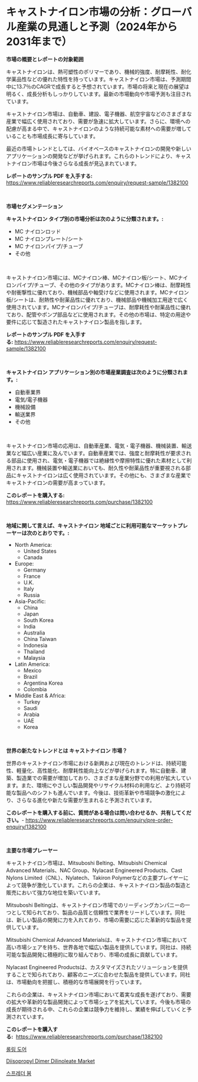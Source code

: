 <p><h1>キャストナイロン市場の分析：グローバル産業の見通しと予測（2024年から2031年まで）</h1></p><p><strong>市場の概要とレポートの対象範囲</strong></p>
<p><p>キャストナイロンは、熱可塑性のポリマーであり、機械的強度、耐摩耗性、耐化学薬品性などの優れた特性を持っています。キャストナイロン市場は、予測期間中に13.7％のCAGRで成長すると予想されています。市場の将来と現在の展望は明るく、成長分析もしっかりしています。最新の市場動向や市場予測も注目されています。</p><p>キャストナイロン市場は、自動車、建設、電子機器、航空宇宙などのさまざまな産業で幅広く使用されており、需要が急速に拡大しています。さらに、環境への配慮が高まる中で、キャストナイロンのような持続可能な素材への需要が増していることも市場成長に寄与しています。</p><p>最近の市場トレンドとしては、バイオベースのキャストナイロンの開発や新しいアプリケーションの開発などが挙げられます。これらのトレンドにより、キャストナイロン市場は今後さらなる成長が見込まれています。</p></p>
<p><strong>レポートのサンプル PDF を入手する:</strong> <a href="https://www.reliableresearchreports.com/enquiry/request-sample/1382100">https://www.reliableresearchreports.com/enquiry/request-sample/1382100</a></p>
<p>&nbsp;</p>
<p><strong>市場セグメンテーション</strong></p>
<p><strong>キャストナイロン タイプ別の市場分析は次のように分類されます。:</strong></p>
<p><ul><li>MC ナイロンロッド</li><li>MC ナイロンプレート/シート</li><li>MC ナイロンパイプ/チューブ</li><li>その他</li></ul></p>
<p>&nbsp;</p>
<p><p>キャストナイロン市場には、MCナイロン棒、MCナイロン板/シート、MCナイロンパイプ/チューブ、その他のタイプがあります。MCナイロン棒は、耐摩耗性や耐衝撃性に優れており、機械部品や軸受けなどに使用されます。MCナイロン板/シートは、耐熱性や耐薬品性に優れており、機械部品や機械加工用途で広く使用されています。MCナイロンパイプ/チューブは、耐摩耗性や耐薬品性に優れており、配管やポンプ部品などに使用されます。その他の市場は、特定の用途や要件に応じて製造されたキャストナイロン製品を指します。</p></p>
<p><strong>レポートのサンプル PDF を入手する:</strong>&nbsp;<a href="https://www.reliableresearchreports.com/enquiry/request-sample/1382100">https://www.reliableresearchreports.com/enquiry/request-sample/1382100</a></p>
<p>&nbsp;</p>
<p><strong> キャストナイロン アプリケーション別の市場産業調査は次のように分類されます。:</strong></p>
<p><ul><li>自動車業界</li><li>電気/電子機器</li><li>機械設備</li><li>輸送業界</li><li>その他</li></ul></p>
<p>&nbsp;</p>
<p><p>キャストナイロン市場の応用は、自動車産業、電気・電子機器、機械装置、輸送業など幅広い産業に及んでいます。自動車産業では、強度と耐摩耗性が要求される部品に使用され、電気・電子機器では絶縁性や摩擦特性に優れた素材として利用されます。機械装置や輸送業においても、耐久性や耐薬品性が重要視される部品にキャストナイロンは広く使用されています。その他にも、さまざまな産業でキャストナイロンの需要が高まっています。</p></p>
<p><strong>このレポートを購入する:</strong>&nbsp; <a href="https://www.reliableresearchreports.com/purchase/1382100">https://www.reliableresearchreports.com/purchase/1382100</a></p>
<p>&nbsp;</p>
<p><strong>地域に関して言えば、キャストナイロン 地域ごとに利用可能なマーケットプレーヤーは次のとおりです。:</strong></p>
<p><ul>
    <li>
        North America:
        <ul>
            <li>United States</li>
            <li>Canada</li>
        </ul>
    </li>
    <li>
        Europe:
        <ul>
            <li>Germany</li>
            <li>France</li>
            <li>U.K.</li>
            <li>Italy</li>
            <li>Russia</li>
        </ul>
    </li>
    <li>
        Asia-Pacific:
        <ul>
            <li>China</li>
            <li>Japan</li>
            <li>South Korea</li>
            <li>India</li>
            <li>Australia</li>
            <li>China Taiwan</li>
            <li>Indonesia</li>
            <li>Thailand</li>
            <li>Malaysia</li>
        </ul>
    </li>
    <li>
        Latin America:
        <ul>
            <li>Mexico</li>
            <li>Brazil</li>
            <li>Argentina Korea</li>
            <li>Colombia</li>
        </ul>
    </li>
    <li>
        Middle East & Africa:
        <ul>
            <li>Turkey</li>
            <li>Saudi</li>
            <li>Arabia</li>
            <li>UAE</li>
            <li>Korea</li>
        </ul>
    </li>
    </ul></p>
<p>&nbsp;</p>
<p><strong>世界の新たなトレンドとは キャストナイロン 市場？</strong></p>
<p><p>世界のキャストナイロン市場における新興および現在のトレンドは、持続可能性、軽量化、高性能化、耐摩耗性能向上などが挙げられます。特に自動車、建築、製造業での需要が増加しており、さまざまな産業分野での利用が拡大しています。また、環境にやさしい製品開発やリサイクル材料の利用など、より持続可能な製品へのシフトも進んでいます。今後は、技術革新や市場競争の激化により、さらなる進化や新たな需要が生まれると予測されています。</p></p>
<p><strong>このレポートを購入する前に、質問がある場合は問い合わせるか、共有してください。</strong>- <a href="https://www.reliableresearchreports.com/enquiry/pre-order-enquiry/1382100">https://www.reliableresearchreports.com/enquiry/pre-order-enquiry/1382100</a></p>
<p>&nbsp;</p>
<p><strong>主要な市場プレーヤー</strong></p>
<p><p>キャストナイロン市場は、Mitsuboshi Belting、Mitsubishi Chemical Advanced Materials、NAC Group、Nylacast Engineered Products、Cast Nylons Limited（CNL）、Nylatech、Takiron Polymerなどの主要プレイヤーによって競争が激化しています。これらの企業は、キャストナイロン製品の製造と販売において強力な地位を築いています。</p><p>Mitsuboshi Beltingは、キャストナイロン市場でのリーディングカンパニーの一つとして知られており、製品の品質と信頼性で業界をリードしています。同社は、新しい製品の開発に力を入れており、市場の需要に応じた革新的な製品を提供しています。</p><p>Mitsubishi Chemical Advanced Materialsは、キャストナイロン市場において高い市場シェアを持ち、世界各地で幅広い製品を提供しています。同社は、持続可能な製品開発に積極的に取り組んでおり、市場の成長に貢献しています。</p><p>Nylacast Engineered Productsは、カスタマイズされたソリューションを提供することで知られており、顧客のニーズに合わせた製品を提供しています。同社は、市場動向を把握し、積極的な市場展開を行っています。</p><p>これらの企業は、キャストナイロン市場において着実な成長を遂げており、需要の拡大や革新的な製品開発によって市場シェアを拡大しています。今後も市場の成長が期待される中、これらの企業は競争力を維持し、業績を伸ばしていくと予測されています。</p></p>
<p><strong>このレポートを購入する:</strong>&nbsp;&nbsp;<a href="https://www.reliableresearchreports.com/purchase/1382100">https://www.reliableresearchreports.com/purchase/1382100</a></p>
<p><p><a href="https://github.com/GabrielBlanda5656/Market-Research-Report-List-1/blob/main/660872511349.md">롤링 도어</a></p><p><a href="https://picayune-night-cbd.notion.site/Diisopropyl-Dimer-Dilinoleate-Market-Size-Reflecting-a-Forecast-Till-2031-Market-By-Type-By-Applic-eade00ff37c0406eae88db0b4bbbcf7c">Diisopropyl Dimer Dilinoleate Market</a></p><p><a href="https://github.com/CorEmtymerich56566/Market-Research-Report-List-1/blob/main/593996511350.md">스프레더 붐</a></p></p>